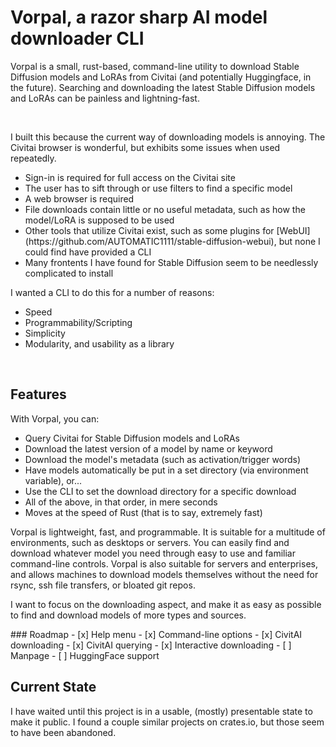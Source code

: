 <h1>Vorpal, a razor sharp AI model downloader CLI</h1>
<p>Vorpal is a small, rust-based, command-line utility to download Stable Diffusion models and LoRAs from Civitai (and potentially Huggingface, in the future).  Searching and downloading the latest Stable Diffusion models and LoRAs can be painless and lightning-fast.</p>
<br>
<p>I built this because the current way of downloading models is annoying. The Civitai browser is wonderful, but exhibits some issues when used repeatedly.</p>
<ul>
  <li>Sign-in is required for full access on the Civitai site</li>
  <li>The user has to sift through or use filters to find a specific model</li>
  <li>A web browser is required</li>
  <li>File downloads contain little or no useful metadata, such as how the model/LoRA is supposed to be used</li>
  <li>Other tools that utilize Civitai exist, such as some plugins for [WebUI](https://github.com/AUTOMATIC1111/stable-diffusion-webui), but none I could find have provided a CLI</li>
  <li>Many frontents I have found for Stable Diffusion seem to be needlessly complicated to install</li>
</ul>
<p>I wanted a CLI to do this for a number of reasons:</p>
<ul>
  <li>Speed</li>
  <li>Programmability/Scripting</li>
  <li>Simplicity</li>
  <li>Modularity, and usability as a library</li>
</ul>
<br>
<h2>Features</h2>
<p>With Vorpal, you can:</p>
<ul>
  <li>Query Civitai for Stable Diffusion models and LoRAs</li>
  <li>Download the latest version of a model by name or keyword</li>
  <li>Download the model's metadata (such as activation/trigger words)</li>
  <li>Have models automatically be put in a set directory (via environment variable), or...</li>
  <li>Use the CLI to set the download directory for a specific download</li>
  <li>All of the above, in that order, in mere seconds</li>
  <li>Moves at the speed of Rust (that is to say, extremely fast)</li>
</ul>
<p>Vorpal is lightweight, fast, and programmable. It is suitable for a multitude of environments, such as desktops or servers. You can easily find and download whatever model you need through easy to use and familiar command-line controls. Vorpal is also suitable for servers and enterprises, and allows machines to download models themselves without the need for rsync, ssh file transfers, or bloated git repos.</p>
<p>I want to focus on the downloading aspect, and make it as easy as possible to find and download models of more types and sources.</p>
### Roadmap
- [x] Help menu
- [x] Command-line options
- [x] CivitAI downloading
- [x] CivitAI querying
- [x] Interactive downloading
- [ ] Manpage
- [ ] HuggingFace support
<h2>Current State</h2>
<p>I have waited until this project is in a usable, (mostly) presentable state to make it public. I found a couple similar projects on crates.io, but those seem to have been abandoned.  </p>
<h1> </h1>
